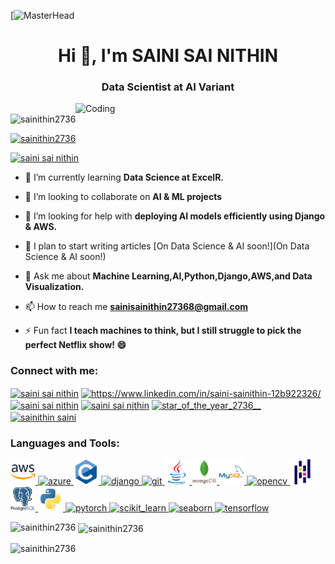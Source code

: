 [![MasterHead](https://contentstatic.techgig.com/photo/83752277.cms)
<h1 align="center">Hi 👋, I'm SAINI SAI NITHIN</h1>
<h3 align="center">Data Scientist at AI Variant</h3>
<img align="right" alt="Coding" width="400" src="https://lh3.googleusercontent.com/fife/ALs6j_HO5mCK_Ki6PRTY41rByv0_eSESF9R-3AfVYzhxkREbhXR6i-CvBhLLQsKhTu1XmwroAX3ybzs_5nLoxVeySJzeA8ccnNyZniY-0vZlvlfR3zh5UfCnwbxsNZoAkI_dgLn4AnKe1t7HFElPkpDEHVwm-WSjapcymFcLgvThrultQ--f-UGuxHN5_LlYitpVlYVtfBTPh71c9-LsQT33pOuntuw_oVRs7nZhiFu4ZRWLQLcARSPxwwSSG39_znt1xr-6QhPflI-kB_7vA5LUM_iRt7sbVveGCZuoLXxugHDVJk08aybqF8q7YfWYyx5LhUxN0RrWjOo1coRiegmAGKSv-u4FzI9h8T5R3VkX6CxkFLXbUGhHDv4V9c8c1ms2BAERkNSu6JfuCOPArJcY7I03zUadUFqQxlX7KZa7wTF5re5QkfgvaHRGTpYfXlyaua_7gL-4ceBxGMSk96OZEIFeH6c5KmDgYzTEATGO4F5o415JG_cIl-If11vF7GPh1z5L7QgcSqf40GQYBLqfnf-RHn5gok8tWgxa-8jwUkzAlWyQdCGqBazaR_rDF4L6xMyoUwMTFA6e4rhoUib10yFIQK6msZfY0LOj39I6AtMxbelq_1ZuthbLrYb-zzk-W5VO_JkjveuRc8pOd2jDb6_zDPKM0Vcnih2syBhS3xTGXd9FtI3wBQL0zZv6PBMdw5QGSt2oXxXF9YkprIPlXpVQLNfE0-yGBj4HksfakJm4hqWScbErxTkjbbh9HYaLmeAgK6QwpTd6oTlyp2s6anpgvPX9JYuu7Iv4zCe6SldWUvkE97kn2ZZaGFhZxQ2S78tv24DPYSO7MY4jhQJSCmNhNHu58VHcf17WxNcn-rScjtE9YuLngR_T_P8xTunWjamOrbAmeaSS3YS93yH4yDXMQqWuMtg8ZRjRHEyKYKyBxmWIi3kpi130_Rk5t9SjzEi8RaJndMtQi1GK4XJRjuEcGdXAAbDEVCm0EaO8lHwLwrMRVeWN6gIqqykpwB6khg_w36mGdH1ASnrCGNMEGuF0HpPq_hWa8N-BTh09OclGCAoiH22vB0s7U_Rm4E5-Gss9LvSEeRgO5oW5s-71FW_r8H2JVfq-QtvN-uxwN-6F1AhH7juPh63Mk5Y4gVKibsGfJ7_HI--u2TzBVwXksZ4BoGqqWdZ9CN5M3reR2Qj_hwQ8gmZsp-fBeVPYgViHQrYiryVGD09U4IZFuTsZ5_gb6BVBuGJfv7LGcvP0AkDXz9G3kqwhoOk8hH2nvcwh3iJ1xxoPRTOxqMidFc2qCR8QtN82PmGzs0_3aNIdFwU842iqUdjV_IoIdIuXzXueE4FgRCsqkG4tPbpdByp-0J6Z5BuCHTTOlYb6-nM=s512")>



<p align="left"> <img src="https://komarev.com/ghpvc/?username=sainithin2736&label=Profile%20views&color=0e75b6&style=flat" alt="sainithin2736" /> </p>

<p align="left"> <a href="https://github.com/ryo-ma/github-profile-trophy"><img src="https://github-profile-trophy.vercel.app/?username=sainithin2736" alt="sainithin2736" /></a> </p>

<p align="left"> <a href="https://twitter.com/saini sai nithin" target="blank"><img src="https://img.shields.io/twitter/follow/saini sai nithin?logo=twitter&style=for-the-badge" alt="saini sai nithin" /></a> </p>

- 🌱 I’m currently learning **Data Science at ExcelR.**

- 👯 I’m looking to collaborate on **AI & ML projects**

- 🤝 I’m looking for help with **deploying AI models efficiently using Django & AWS.**

- 📝 I plan to start writing articles [On Data Science & AI soon!](On Data Science & AI soon!)

- 💬 Ask me about **Machine Learning,AI,Python,Django,AWS,and Data Visualization.**

- 📫 How to reach me **sainisainithin27368@gmail.com**

- ⚡ Fun fact **I teach machines to think, but I still struggle to pick the perfect Netflix show! 😄**

<h3 align="left">Connect with me:</h3>
<p align="left">
<a href="https://twitter.com/saini sai nithin" target="blank"><img align="center" src="https://raw.githubusercontent.com/rahuldkjain/github-profile-readme-generator/master/src/images/icons/Social/twitter.svg" alt="saini sai nithin" height="30" width="40" /></a>
<a href="https://linkedin.com/in/https://www.linkedin.com/in/saini-sainithin-12b922326/" target="blank"><img align="center" src="https://raw.githubusercontent.com/rahuldkjain/github-profile-readme-generator/master/src/images/icons/Social/linked-in-alt.svg" alt="https://www.linkedin.com/in/saini-sainithin-12b922326/" height="30" width="40" /></a>
<a href="https://kaggle.com/saini sai nithin" target="blank"><img align="center" src="https://raw.githubusercontent.com/rahuldkjain/github-profile-readme-generator/master/src/images/icons/Social/kaggle.svg" alt="saini sai nithin" height="30" width="40" /></a>
<a href="https://fb.com/saini sai nithin" target="blank"><img align="center" src="https://raw.githubusercontent.com/rahuldkjain/github-profile-readme-generator/master/src/images/icons/Social/facebook.svg" alt="saini sai nithin" height="30" width="40" /></a>
<a href="https://instagram.com/star_of_the_year_2736__" target="blank"><img align="center" src="https://raw.githubusercontent.com/rahuldkjain/github-profile-readme-generator/master/src/images/icons/Social/instagram.svg" alt="star_of_the_year_2736__" height="30" width="40" /></a>
<a href="https://www.youtube.com/c/sainithin saini" target="blank"><img align="center" src="https://raw.githubusercontent.com/rahuldkjain/github-profile-readme-generator/master/src/images/icons/Social/youtube.svg" alt="sainithin saini" height="30" width="40" /></a>
</p>

<h3 align="left">Languages and Tools:</h3>
<p align="left"> <a href="https://aws.amazon.com" target="_blank" rel="noreferrer"> <img src="https://raw.githubusercontent.com/devicons/devicon/master/icons/amazonwebservices/amazonwebservices-original-wordmark.svg" alt="aws" width="40" height="40"/> </a> <a href="https://azure.microsoft.com/en-in/" target="_blank" rel="noreferrer"> <img src="https://www.vectorlogo.zone/logos/microsoft_azure/microsoft_azure-icon.svg" alt="azure" width="40" height="40"/> </a> <a href="https://www.cprogramming.com/" target="_blank" rel="noreferrer"> <img src="https://raw.githubusercontent.com/devicons/devicon/master/icons/c/c-original.svg" alt="c" width="40" height="40"/> </a> <a href="https://www.djangoproject.com/" target="_blank" rel="noreferrer"> <img src="https://cdn.worldvectorlogo.com/logos/django.svg" alt="django" width="40" height="40"/> </a> <a href="https://git-scm.com/" target="_blank" rel="noreferrer"> <img src="https://www.vectorlogo.zone/logos/git-scm/git-scm-icon.svg" alt="git" width="40" height="40"/> </a> <a href="https://www.java.com" target="_blank" rel="noreferrer"> <img src="https://raw.githubusercontent.com/devicons/devicon/master/icons/java/java-original.svg" alt="java" width="40" height="40"/> </a> <a href="https://www.mongodb.com/" target="_blank" rel="noreferrer"> <img src="https://raw.githubusercontent.com/devicons/devicon/master/icons/mongodb/mongodb-original-wordmark.svg" alt="mongodb" width="40" height="40"/> </a> <a href="https://www.mysql.com/" target="_blank" rel="noreferrer"> <img src="https://raw.githubusercontent.com/devicons/devicon/master/icons/mysql/mysql-original-wordmark.svg" alt="mysql" width="40" height="40"/> </a> <a href="https://opencv.org/" target="_blank" rel="noreferrer"> <img src="https://www.vectorlogo.zone/logos/opencv/opencv-icon.svg" alt="opencv" width="40" height="40"/> </a> <a href="https://pandas.pydata.org/" target="_blank" rel="noreferrer"> <img src="https://raw.githubusercontent.com/devicons/devicon/2ae2a900d2f041da66e950e4d48052658d850630/icons/pandas/pandas-original.svg" alt="pandas" width="40" height="40"/> </a> <a href="https://www.postgresql.org" target="_blank" rel="noreferrer"> <img src="https://raw.githubusercontent.com/devicons/devicon/master/icons/postgresql/postgresql-original-wordmark.svg" alt="postgresql" width="40" height="40"/> </a> <a href="https://www.python.org" target="_blank" rel="noreferrer"> <img src="https://raw.githubusercontent.com/devicons/devicon/master/icons/python/python-original.svg" alt="python" width="40" height="40"/> </a> <a href="https://pytorch.org/" target="_blank" rel="noreferrer"> <img src="https://www.vectorlogo.zone/logos/pytorch/pytorch-icon.svg" alt="pytorch" width="40" height="40"/> </a> <a href="https://scikit-learn.org/" target="_blank" rel="noreferrer"> <img src="https://upload.wikimedia.org/wikipedia/commons/0/05/Scikit_learn_logo_small.svg" alt="scikit_learn" width="40" height="40"/> </a> <a href="https://seaborn.pydata.org/" target="_blank" rel="noreferrer"> <img src="https://seaborn.pydata.org/_images/logo-mark-lightbg.svg" alt="seaborn" width="40" height="40"/> </a> <a href="https://www.tensorflow.org" target="_blank" rel="noreferrer"> <img src="https://www.vectorlogo.zone/logos/tensorflow/tensorflow-icon.svg" alt="tensorflow" width="40" height="40"/> </a> </p>

<p><img align="left" src="https://github-readme-stats.vercel.app/api/top-langs?username=sainithin2736&show_icons=true&locale=en&layout=compact" alt="sainithin2736" /></p>

<p>&nbsp;<img align="center" src="https://github-readme-stats.vercel.app/api?username=sainithin2736&show_icons=true&locale=en" alt="sainithin2736" /></p>

<p><img align="center" src="https://github-readme-streak-stats.herokuapp.com/?user=sainithin2736&" alt="sainithin2736" /></p>

